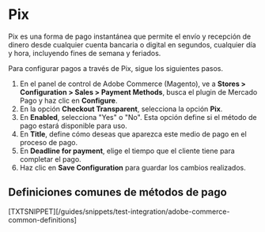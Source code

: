 # Pix

Pix es una forma de pago instantánea que permite el envío y recepción de dinero desde cualquier cuenta bancaria o digital en segundos, cualquier día y hora, incluyendo fines de semana y feriados.

Para configurar pagos a través de Pix, sigue los siguientes pasos.

1. En el panel de control de Adobe Commerce (Magento), ve a **Stores > Configuration > Sales > Payment Methods**, busca el plugin de Mercado Pago y haz clic en **Configure**.
2. En la opción **Checkout Transparent**, selecciona la opción **Pix**.
3. En **Enabled**, selecciona "Yes" o "No". Esta opción define si el método de pago estará disponible para uso.
4. En **Title**, define cómo deseas que aparezca este medio de pago en el proceso de pago.
5. En **Deadline for payment**, elige el tiempo que el cliente tiene para completar el pago.
6. Haz clic en **Save Configuration** para guardar los cambios realizados.


## Definiciones comunes de métodos de pago

[TXTSNIPPET][/guides/snippets/test-integration/adobe-commerce-common-definitions]